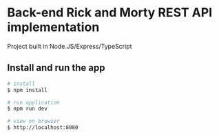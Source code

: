 # Back-end Rick and Morty REST API implementation

Project built in Node.JS/Express/TypeScript

## Install and run the app

```bash
# install
$ npm install

# run application
$ npm run dev

# view on browser
$ http://localhost:8080
```